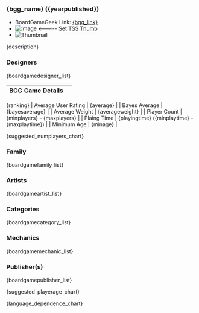 ### {bgg_name} ({yearpublished})

- BoardGameGeek Link: [{bgg_link}]({bgg_link})
- ![Image]({image}) <----- [Set TSS Thumb]({dl_image_url})
- ![Thumbnail]({thumbnail})

{description}

### Designers
{boardgamedesigner_list}

| BGG Game Details | |
|------------------------------:|:--------------------------|
{ranking}
| Average User Rating | {average} |
| Bayes Average | {bayesaverage} |
| Average Weight | {averageweight} |
| Player Count | {minplayers} - {maxplayers} |
| Plaing Time | {playingtime} ({minplaytime} - {maxplaytime}) |
| Minimum Age | {minage} |

{suggested_numplayers_chart}

### Family
{boardgamefamily_list}

### Artists
{boardgameartist_list}

### Categories
{boardgamecategory_list}

### Mechanics
{boardgamemechanic_list}

### Publisher(s)
{boardgamepublisher_list}

{suggested_playerage_chart}

{language_dependence_chart}
